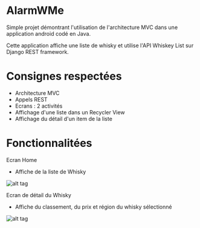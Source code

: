 # AlarmWMe

Simple projet démontrant l'utilisation de l'architecture MVC dans une application android codé en Java.

Cette application affiche une liste de whisky et utilise l'API Whiskey List sur Django REST framework.

# Consignes respectées

- Architecture MVC
- Appels REST
- Ecrans : 2 activités
- Affichage d'une liste dans un Recycler View
- Affichage du détail d'un item de la liste

# Fonctionnalitées

Ecran Home
 - Affiche de la liste de Whisky
 
 ![alt tag](https://user-images.githubusercontent.com/49784411/59133590-ce326200-8978-11e9-9451-3810a6b0e6c7.jpg)
 
 Ecran de détail du Whisky
 - Affiche du classement, du prix et région du whisky sélectionné
 
![alt tag](https://user-images.githubusercontent.com/49784411/59133598-d12d5280-8978-11e9-8b04-007dceaec20e.jpg)
